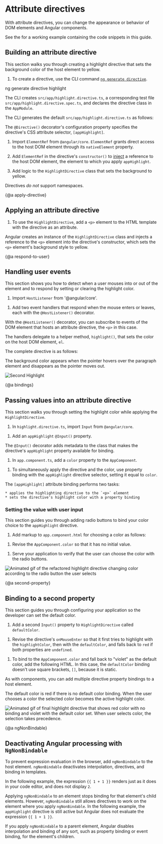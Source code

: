 # Attribute directives

With attribute directives, you can change the appearance or behavior of DOM elements and Angular components.

<div class="alert is-helpful">

See the <live-example></live-example> for a working example containing the code snippets in this guide.

</div>

## Building an attribute directive

This section walks you through creating a highlight directive that sets the background color of the host element to yellow.

1. To create a directive, use the CLI command [`ng generate directive`](cli/generate).

  <code-example language="sh" class="code-shell">
ng generate directive highlight
</code-example>

  The CLI creates `src/app/highlight.directive.ts`, a corresponding test file `src/app/highlight.directive.spec.ts`, and declares the directive class in the `AppModule`.

  The CLI generates the default `src/app/highlight.directive.ts` as follows:

  <code-example path="attribute-directives/src/app/highlight.directive.0.ts" header="src/app/highlight.directive.ts"></code-example>

  The `@Directive()` decorator's configuration property specifies the directive's CSS attribute selector, `[appHighlight]`.

1. Import `ElementRef` from `@angular/core`.
  `ElementRef` grants direct access to the host DOM element through its `nativeElement` property.

1. Add `ElementRef` in the directive's `constructor()` to [inject](guide/dependency-injection) a reference to the host DOM element, the element to which you apply `appHighlight`.

1. Add logic to the `HighlightDirective` class that sets the background to yellow.

  <code-example path="attribute-directives/src/app/highlight.directive.1.ts" header="src/app/highlight.directive.ts"></code-example>

<div class="alert is-helpful">

  Directives _do not_ support namespaces.

  <code-example path="attribute-directives/src/app/app.component.avoid.html" header="src/app/app.component.avoid.html (unsupported)" region="unsupported"></code-example>

</div>

{@a apply-directive}
## Applying an attribute directive

1. To use the `HighlightDirective`, add a `<p>` element to the HTML template with the directive as an attribute.

  <code-example path="attribute-directives/src/app/app.component.1.html" header="src/app/app.component.html" region="applied"></code-example>

Angular creates an instance of the `HighlightDirective` class and injects a reference to the `<p>` element into the directive's constructor, which sets the `<p>` element's background style to yellow.

{@a respond-to-user}

## Handling user events

This section shows you how to detect when a user mouses into or out of the element and to respond by setting or clearing the highlight color.

1. Import `HostListener` from '@angular/core'.

  <code-example path="attribute-directives/src/app/highlight.directive.2.ts" header="src/app/highlight.directive.ts (imports)" region="imports"></code-example>

1. Add two event handlers that respond when the mouse enters or leaves, each with the `@HostListener()` decorator.

  <code-example path="attribute-directives/src/app/highlight.directive.2.ts" header="src/app/highlight.directive.ts (mouse-methods)" region="mouse-methods"></code-example>

  With the `@HostListener()` decorator, you can subscribe to events of the DOM element that hosts an attribute directive, the `<p>` in this case.

  The handlers delegate to a helper method, `highlight()`, that sets the color on the host DOM element, `el`.

The complete directive is as follows:

<code-example path="attribute-directives/src/app/highlight.directive.2.ts" header="src/app/highlight.directive.ts"></code-example>

The background color appears when the pointer hovers over the paragraph element and disappears as the pointer moves out.

<div class="lightbox">
  <img src="generated/images/guide/attribute-directives/highlight-directive-anim.gif" alt="Second Highlight">
</div>

{@a bindings}
## Passing values into an attribute directive

This section walks you through setting the highlight color while applying the `HighlightDirective`.

1. In `highlight.directive.ts`, import `Input` from `@angular/core`.

  <code-example path="attribute-directives/src/app/highlight.directive.3.ts" header="src/app/highlight.directive.ts (imports)" region="imports"></code-example>

1. Add an `appHighlight` `@Input()` property.

  <code-example path="attribute-directives/src/app/highlight.directive.2.ts" header="src/app/highlight.directive.ts" region="color-2"></code-example>

  The `@Input()` decorator adds metadata to the class that makes the directive's `appHighlight` property available for binding.

1. In `app.component.ts`, add a `color` property to the `AppComponent`.

  <code-example path="attribute-directives/src/app/app.component.1.ts" header="src/app/app.component.ts (class)" region="class"></code-example>

1. To simultaneously apply the directive and the color, use property binding with the `appHighlight` directive selector, setting it equal to `color`.

  <code-example path="attribute-directives/src/app/app.component.html" header="src/app/app.component.html (color)" region="color"></code-example>

  The `[appHighlight]` attribute binding performs two tasks:

    * applies the highlighting directive to the `<p>` element
    * sets the directive's highlight color with a property binding

### Setting the value with user input

This section guides you through adding radio buttons to bind your color choice to the `appHighlight` directive.

1. Add markup to `app.component.html` for choosing a color as follows:

  <code-example path="attribute-directives/src/app/app.component.html" header="src/app/app.component.html (v2)" region="v2"></code-example>

1. Revise the `AppComponent.color` so that it has no initial value.

  <code-example path="attribute-directives/src/app/app.component.ts" header="src/app/app.component.ts (class)" region="class"></code-example>

1. Serve your application to verify that the user can choose the color with the radio buttons.

  <div class="lightbox">
      <img src="generated/images/guide/attribute-directives/highlight-directive-v2-anim.gif" alt="Animated gif of the refactored highlight directive changing color according to the radio button the user selects">
  </div>

{@a second-property}

## Binding to a second property

This section guides you through configuring your application so the developer can set the default color.

1. Add a second `Input()` property to `HighlightDirective` called `defaultColor`.

  <code-example path="attribute-directives/src/app/highlight.directive.ts" header="src/app/highlight.directive.ts (defaultColor)" region="defaultColor"></code-example>

1. Revise the directive's `onMouseEnter` so that it first tries to highlight with the `highlightColor`, then with the `defaultColor`, and falls back to `red` if both properties are `undefined`.

  <code-example path="attribute-directives/src/app/highlight.directive.ts" header="src/app/highlight.directive.ts (mouse-enter)" region="mouse-enter"></code-example>

1. To bind to the `AppComponent.color` and fall back to "violet" as the default color, add the following HTML.
  In this case,  the `defaultColor` binding doesn't use square brackets, `[]`, because it is static.

  <code-example path="attribute-directives/src/app/app.component.html" header="src/app/app.component.html (defaultColor)" region="defaultColor"></code-example>

  As with components, you can add multiple directive property bindings to a host element.

The default color is red if there is no default color binding.
When the user chooses a color the selected color becomes the active highlight color.

  <div class="lightbox">
    <img src="generated/images/guide/attribute-directives/highlight-directive-final-anim.gif" alt="Animated gif of final highlight directive that shows red color with no binding and violet with the default color set. When user selects color, the selection takes precedence.">
  </div>

{@a ngNonBindable}

## Deactivating Angular processing with `NgNonBindable`

To prevent expression evaluation in the browser, add `ngNonBindable` to the host element.
`ngNonBindable` deactivates interpolation, directives, and binding in templates.

In the following example, the expression `{{ 1 + 1 }}` renders just as it does in your code editor, and does not display `2`.

<code-example path="attribute-directives/src/app/app.component.html" linenums="false" header="src/app/app.component.html" region="ngNonBindable"></code-example>

Applying `ngNonBindable` to an element stops binding for that element's child elements.
However, `ngNonBindable` still allows directives to work on the element where you apply `ngNonBindable`.
In the following example, the `appHighlight` directive is still active but Angular does not evaluate the expression `{{ 1 + 1 }}`.

<code-example path="attribute-directives/src/app/app.component.html" linenums="false" header="src/app/app.component.html" region="ngNonBindable-with-directive"></code-example>

If you apply `ngNonBindable` to a parent element, Angular disables interpolation and binding of any sort, such as property binding or event binding, for the element's children.
